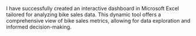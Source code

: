 I have successfully created an interactive dashboard in Microsoft Excel tailored for analyzing bike sales data. 
This dynamic tool offers a comprehensive view of bike sales metrics, allowing for data exploration and informed decision-making.
